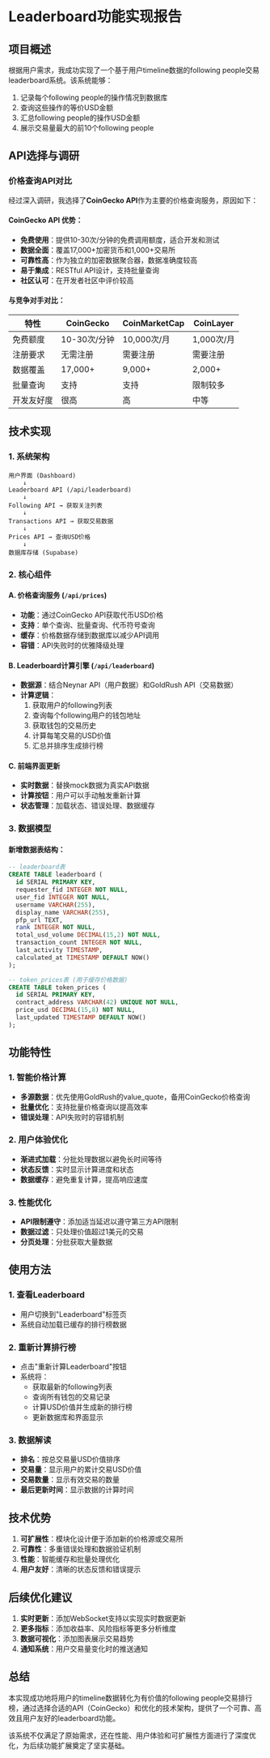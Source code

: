 # Leaderboard功能实现报告

## 项目概述

根据用户需求，我成功实现了一个基于用户timeline数据的following people交易leaderboard系统。该系统能够：

1. 记录每个following people的操作情况到数据库
2. 查询这些操作的等价USD金额
3. 汇总following people的操作USD金额
4. 展示交易量最大的前10个following people

## API选择与调研

### 价格查询API对比

经过深入调研，我选择了**CoinGecko API**作为主要的价格查询服务，原因如下：

#### CoinGecko API 优势：
- **免费使用**：提供10-30次/分钟的免费调用额度，适合开发和测试
- **数据全面**：覆盖17,000+加密货币和1,000+交易所
- **可靠性高**：作为独立的加密数据聚合器，数据准确度较高
- **易于集成**：RESTful API设计，支持批量查询
- **社区认可**：在开发者社区中评价较高

#### 与竞争对手对比：

| 特性 | CoinGecko | CoinMarketCap | CoinLayer |
|------|-----------|---------------|-----------|
| 免费额度 | 10-30次/分钟 | 10,000次/月 | 1,000次/月 |
| 注册要求 | 无需注册 | 需要注册 | 需要注册 |
| 数据覆盖 | 17,000+ | 9,000+ | 2,000+ |
| 批量查询 | 支持 | 支持 | 限制较多 |
| 开发友好度 | 很高 | 高 | 中等 |

## 技术实现

### 1. 系统架构

```
用户界面 (Dashboard)
    ↓
Leaderboard API (/api/leaderboard)
    ↓
Following API → 获取关注列表
    ↓
Transactions API → 获取交易数据
    ↓
Prices API → 查询USD价格
    ↓
数据库存储 (Supabase)
```

### 2. 核心组件

#### A. 价格查询服务 (`/api/prices`)
- **功能**：通过CoinGecko API获取代币USD价格
- **支持**：单个查询、批量查询、代币符号查询
- **缓存**：价格数据存储到数据库以减少API调用
- **容错**：API失败时的优雅降级处理

#### B. Leaderboard计算引擎 (`/api/leaderboard`)
- **数据源**：结合Neynar API（用户数据）和GoldRush API（交易数据）
- **计算逻辑**：
  1. 获取用户的following列表
  2. 查询每个following用户的钱包地址
  3. 获取钱包的交易历史
  4. 计算每笔交易的USD价值
  5. 汇总并排序生成排行榜

#### C. 前端界面更新
- **实时数据**：替换mock数据为真实API数据
- **计算按钮**：用户可以手动触发重新计算
- **状态管理**：加载状态、错误处理、数据缓存

### 3. 数据模型

#### 新增数据表结构：

```sql
-- leaderboard表
CREATE TABLE leaderboard (
  id SERIAL PRIMARY KEY,
  requester_fid INTEGER NOT NULL,
  user_fid INTEGER NOT NULL,
  username VARCHAR(255),
  display_name VARCHAR(255),
  pfp_url TEXT,
  rank INTEGER NOT NULL,
  total_usd_volume DECIMAL(15,2) NOT NULL,
  transaction_count INTEGER NOT NULL,
  last_activity TIMESTAMP,
  calculated_at TIMESTAMP DEFAULT NOW()
);

-- token_prices表 (用于缓存价格数据)
CREATE TABLE token_prices (
  id SERIAL PRIMARY KEY,
  contract_address VARCHAR(42) UNIQUE NOT NULL,
  price_usd DECIMAL(15,8) NOT NULL,
  last_updated TIMESTAMP DEFAULT NOW()
);
```

## 功能特性

### 1. 智能价格计算
- **多源数据**：优先使用GoldRush的value_quote，备用CoinGecko价格查询
- **批量优化**：支持批量价格查询以提高效率
- **错误处理**：API失败时的容错机制

### 2. 用户体验优化
- **渐进式加载**：分批处理数据以避免长时间等待
- **状态反馈**：实时显示计算进度和状态
- **数据缓存**：避免重复计算，提高响应速度

### 3. 性能优化
- **API限制遵守**：添加适当延迟以遵守第三方API限制
- **数据过滤**：只处理价值超过1美元的交易
- **分页处理**：分批获取大量数据

## 使用方法

### 1. 查看Leaderboard
- 用户切换到"Leaderboard"标签页
- 系统自动加载已缓存的排行榜数据

### 2. 重新计算排行榜
- 点击"重新计算Leaderboard"按钮
- 系统将：
  - 获取最新的following列表
  - 查询所有钱包的交易记录
  - 计算USD价值并生成新的排行榜
  - 更新数据库和界面显示

### 3. 数据解读
- **排名**：按总交易量USD价值排序
- **交易量**：显示用户的累计交易USD价值
- **交易数量**：显示有效交易的数量
- **最后更新时间**：显示数据的计算时间

## 技术优势

1. **可扩展性**：模块化设计便于添加新的价格源或交易所
2. **可靠性**：多重错误处理和数据验证机制
3. **性能**：智能缓存和批量处理优化
4. **用户友好**：清晰的状态反馈和错误提示

## 后续优化建议

1. **实时更新**：添加WebSocket支持以实现实时数据更新
2. **更多指标**：添加收益率、风险指标等更多分析维度
3. **数据可视化**：添加图表展示交易趋势
4. **通知系统**：用户交易量变化时的推送通知

## 总结

本实现成功地将用户的timeline数据转化为有价值的following people交易排行榜，通过选择合适的API（CoinGecko）和优化的技术架构，提供了一个可靠、高效且用户友好的leaderboard功能。

该系统不仅满足了原始需求，还在性能、用户体验和可扩展性方面进行了深度优化，为后续功能扩展奠定了坚实基础。